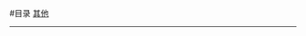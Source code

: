 #目录
<a href="#" onclick="refreshInspirationalContent('other')">其他</a>&emsp;&emsp;&emsp;

---

        
